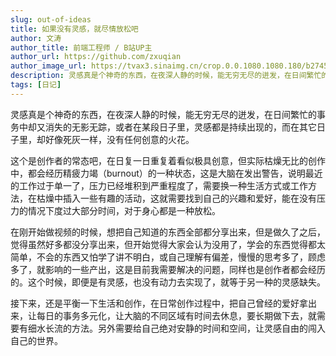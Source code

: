 ```yaml
---
slug: out-of-ideas
title: 如果没有灵感，就尽情放松吧
author: 文涛
author_title: 前端工程师 / B站UP主
author_url: https://github.com/zxuqian
author_image_url: https://tvax3.sinaimg.cn/crop.0.0.1080.1080.180/b2745d44ly8g8s4muqeggj20u00u0n0k.jpg?KID=imgbed,tva&Expires=1582389585&ssig=EvXmyu%2FXsX
description: 灵感真是个神奇的东西，在夜深人静的时候，能无穷无尽的迸发，在日间繁忙的事务中却又消失的无影无踪，或者在某段日子里，灵感都是持续出现的，而在其它日子里，却好像死灰一样，没有任何创意的火花。
tags: [日记]
---
```


灵感真是个神奇的东西，在夜深人静的时候，能无穷无尽的迸发，在日间繁忙的事务中却又消失的无影无踪，或者在某段日子里，灵感都是持续出现的，而在其它日子里，却好像死灰一样，没有任何创意的火花。

这个是创作者的常态吧，在日复一日重复着看似极具创意，但实际枯燥无比的创作中，都会经历精疲力竭（burnout）的一种状态，这是大脑在发出警告，说明最近的工作过于单一了，压力已经堆积到严重程度了，需要换一种生活方式或工作方法，在枯燥中插入一些有趣的活动，这就需要找到自己的兴趣和爱好，能在没有压力的情况下度过大部分时间，对于身心都是一种放松。

在刚开始做视频的时候，想把自己知道的东西全部都分享出来，但是做久了之后，觉得虽然好多都没分享出来，但开始觉得大家会认为没用了，学会的东西觉得都太简单，不会的东西又怕学了讲不明白，或自己理解有偏差，慢慢的思考多了，顾虑多了，就影响的一些产出，这是目前我需要解决的问题，同样也是创作者都会经历的。这个时候，即便是有灵感，也没有动力去实现了，就等于另一种的灵感缺失。

接下来，还是平衡一下生活和创作，在日常创作过程中，把自己曾经的爱好拿出来，让每日的事务多元化，让大脑的不同区域有时间去休息，要长期做下去，就需要有细水长流的方法。另外需要给自己绝对安静的时间和空间，让灵感自由的闯入自己的世界。
